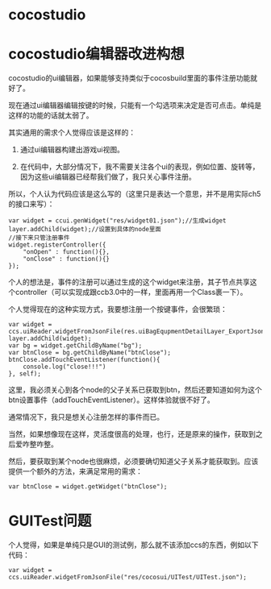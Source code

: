 cocostudio
===================

# cocostudio编辑器改进构想

cocostudio的ui编辑器，如果能够支持类似于cocosbuild里面的事件注册功能就好了。

现在通过ui编辑器编辑按键的时候，只能有一个勾选项来决定是否可点击。单纯是这样的功能的话就太弱了。

其实通用的需求个人觉得应该是这样的：

1) 通过ui编辑器构建出游戏ui视图。

2) 在代码中，大部分情况下，我不需要关注各个ui的表现，例如位置、旋转等，因为这些ui编辑器已经帮我们做了，我只关心事件注册。

所以，个人认为代码应该是这么写的（这里只是表达一个意思，并不是用实际ch5的接口来写）：

```
var widget = ccui.genWidget("res/widget01.json");//生成widget
layer.addChild(widget);//设置到具体的node里面
//接下来只管注册事件
widget.registerController({
    "onOpen" : function(){},
    "onClose" : function(){}
});
```

个人的想法是，事件的注册可以通过生成的这个widget来注册，其子节点共享这个controller（可以实现成跟ccb3.0中的一样，里面再用一个Class裹一下）。

个人觉得现在的这种实现方式，我要想注册一个按键事件，会很繁琐：

```
var widget = ccs.uiReader.widgetFromJsonFile(res.uiBagEqupmentDetailLayer_ExportJson);
layer.addChild(widget);
var bg = widget.getChildByName("bg");
var btnClose = bg.getChildByName("btnClose");
btnClose.addTouchEventListener(function(){
    console.log("close!!!")
}, self);
```

这里，我必须关心到各个node的父子关系已获取到btn，然后还要知道如何为这个btn设置事件（addTouchEventListener）。这样体验就很不好了。

通常情况下，我只是想关心注册怎样的事件而已。

当然，如果想像现在这样，灵活度很高的处理，也行，还是原来的操作，获取到之后爱咋整咋整。

然后，要获取到某个node也很麻烦，必须要确切知道父子关系才能获取到。应该提供一个额外的方法，来满足常用的需求：

```
var btnClose = widget.getWidget("btnClose");
```


# GUITest问题

个人觉得，如果是单纯只是GUI的测试例，那么就不该添加ccs的东西，例如以下代码：

```
var widget = ccs.uiReader.widgetFromJsonFile("res/cocosui/UITest/UITest.json");
```